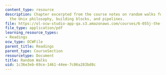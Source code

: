```yaml
---
content_type: resource
description: Chapter excerpted from the course notes on random walks for accuracy,
  the Unix philosophy, building blocks, and pipelines.
file: https://ol-ocw-studio-app-qa.s3.amazonaws.com/courses/6-055j-the-art-of-approximation-in-science-and-engineering-spring-2008/1c36e3eb69ce146144ee7c06a283bd8c_feb13a.pdf
file_type: application/pdf
learning_resource_types:
- Readings
ocw_type: OCWFile
parent_title: Readings
parent_type: CourseSection
resourcetype: Document
title: Random Walks
uid: 1c36e3eb-69ce-1461-44ee-7c06a283bd8c
---
```

